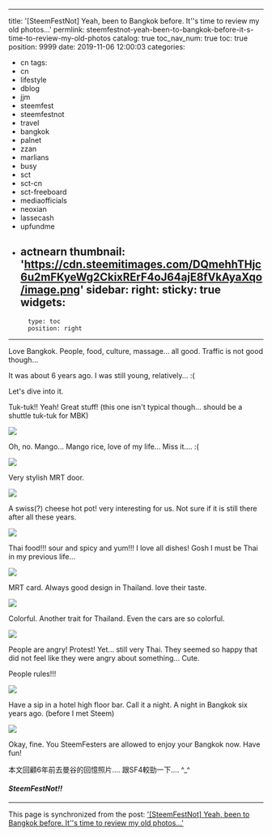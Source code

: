 
---
title: '[SteemFestNot] Yeah, been to Bangkok before. It''s time to review my old photos...'
permlink: steemfestnot-yeah-been-to-bangkok-before-it-s-time-to-review-my-old-photos
catalog: true
toc_nav_num: true
toc: true
position: 9999
date: 2019-11-06 12:00:03
categories:
- cn
tags:
- cn
- lifestyle
- dblog
- jjm
- steemfest
- steemfestnot
- travel
- bangkok
- palnet
- zzan
- marlians
- busy
- sct
- sct-cn
- sct-freeboard
- mediaofficials
- neoxian
- lassecash
- upfundme
- actnearn
thumbnail: 'https://cdn.steemitimages.com/DQmehhTHjc6u2mFKyeWg2CkixRErF4oJ64ajE8fVkAyaXqo/image.png'
sidebar:
    right:
        sticky: true
widgets:
    -
        type: toc
        position: right
---


Love Bangkok. People, food, culture, massage... all good. Traffic is not good though...

It was about 6 years ago. I was still young, relatively... :(

Let's dive into it.

Tuk-tuk!! Yeah! Great stuff! (this one isn't typical though... should be a shuttle tuk-tuk for MBK)

![](https://cdn.steemitimages.com/DQmehhTHjc6u2mFKyeWg2CkixRErF4oJ64ajE8fVkAyaXqo/image.png)

Oh, no. Mango... Mango rice, love of my life... Miss it.... :(

![](https://cdn.steemitimages.com/DQmQX8Ykf55NkcBH63VR2XgegvuxaYs1xS2Rmwkqx3kDVC5/image.png)

Very stylish MRT door.

![](https://cdn.steemitimages.com/DQmUHRdPos28AemrQ9QBB3rr97Qk5PHKbhg3KU2FgwqWERU/image.png)

A swiss(?) cheese hot pot! very interesting for us. Not sure if it is still there after all these years.

![](https://cdn.steemitimages.com/DQmQckdAvxC2cqrAduLSMsbLs3EfFvfJTUVhPYeFfkETkZ5/image.png)

Thai food!!! sour and spicy and yum!!! I love all dishes! Gosh I must be Thai in my previous life...

![](https://cdn.steemitimages.com/DQme9UHrf2EJd5tgumy5rsHFoCxozeibUf8BaMK6efzBPiG/image.png)

MRT card. Always good design in Thailand. love their taste.

![](https://cdn.steemitimages.com/DQmdvKNSxMeLt7QA5UcvgLAieug8FreXty8MfHJMBDLh5mx/image.png)

Colorful. Another trait for Thailand. Even the cars are so colorful.

![](https://cdn.steemitimages.com/DQmWk8xdGxmdb1vCcBfgdwSZsffUSQfopupknoNr3tWqY4R/image.png)

People are angry! Protest! Yet... still very Thai. They seemed so happy that did not feel like they were angry about something... Cute.

People rules!!!

![](https://cdn.steemitimages.com/DQmdJLzoYWNdyUXN8vb5qemPJC1p4cquEGtJn1Ts6tuVCsp/image.png)

Have a sip in a hotel high floor bar. Call it a night. A night in Bangkok six years ago. (before I met Steem)

![](https://cdn.steemitimages.com/DQmZ3vUNvnpP39Seddsb7PfXDsKfWxBx5hfaQVk8b72LWYe/image.png)

Okay, fine. You SteemFesters are allowed to enjoy your Bangkok now. Have fun!

本文回顧6年前去曼谷的回憶照片.... 跟SF4較勁一下.... ^_^

#### *SteemFestNot!!*

- - -

This page is synchronized from the post: ['[SteemFestNot] Yeah, been to Bangkok before. It''s time to review my old photos...'](https://steemit.com/@deanliu/steemfestnot-yeah-been-to-bangkok-before-it-s-time-to-review-my-old-photos)
